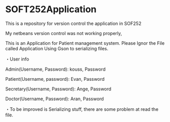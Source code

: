 # SOFT252Application
This is a repository for version control the application in SOF252

My netbeans version control was not working properly, 


This is an Application for Patient management system. Please Ignor the File called Application
Using Gson to serializing files.

・User info

Admin(Username, Password): kouss, Password

Patient(Username, password): Evan, Password

Secretary(Username, Password): Ange, Password

Doctor(Username, Password): Aran, Password


・To be improved is Serializing stuff, there are some problem at read the file. 

